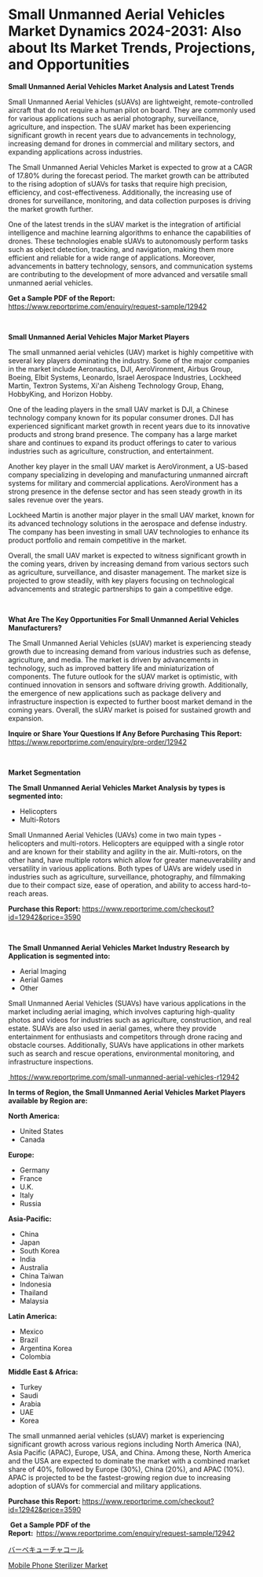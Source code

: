<p><h1>Small Unmanned Aerial Vehicles Market Dynamics 2024-2031: Also about Its Market Trends, Projections, and Opportunities</h1></p><p><strong>Small Unmanned Aerial Vehicles Market Analysis and Latest Trends</strong></p>
<p><p>Small Unmanned Aerial Vehicles (sUAVs) are lightweight, remote-controlled aircraft that do not require a human pilot on board. They are commonly used for various applications such as aerial photography, surveillance, agriculture, and inspection. The sUAV market has been experiencing significant growth in recent years due to advancements in technology, increasing demand for drones in commercial and military sectors, and expanding applications across industries.</p><p>The Small Unmanned Aerial Vehicles Market is expected to grow at a CAGR of 17.80% during the forecast period. The market growth can be attributed to the rising adoption of sUAVs for tasks that require high precision, efficiency, and cost-effectiveness. Additionally, the increasing use of drones for surveillance, monitoring, and data collection purposes is driving the market growth further.</p><p>One of the latest trends in the sUAV market is the integration of artificial intelligence and machine learning algorithms to enhance the capabilities of drones. These technologies enable sUAVs to autonomously perform tasks such as object detection, tracking, and navigation, making them more efficient and reliable for a wide range of applications. Moreover, advancements in battery technology, sensors, and communication systems are contributing to the development of more advanced and versatile small unmanned aerial vehicles.</p></p>
<p><strong>Get a Sample PDF of the Report:&nbsp;</strong> <a href="https://www.reportprime.com/enquiry/request-sample/12942">https://www.reportprime.com/enquiry/request-sample/12942</a></p>
<p>&nbsp;</p>
<p><strong>Small Unmanned Aerial Vehicles Major Market Players</strong></p>
<p><p>The small unmanned aerial vehicles (UAV) market is highly competitive with several key players dominating the industry. Some of the major companies in the market include Aeronautics, DJI, AeroVironment, Airbus Group, Boeing, Elbit Systems, Leonardo, Israel Aerospace Industries, Lockheed Martin, Textron Systems, Xi'an Aisheng Technology Group, Ehang, HobbyKing, and Horizon Hobby.</p><p>One of the leading players in the small UAV market is DJI, a Chinese technology company known for its popular consumer drones. DJI has experienced significant market growth in recent years due to its innovative products and strong brand presence. The company has a large market share and continues to expand its product offerings to cater to various industries such as agriculture, construction, and entertainment.</p><p>Another key player in the small UAV market is AeroVironment, a US-based company specializing in developing and manufacturing unmanned aircraft systems for military and commercial applications. AeroVironment has a strong presence in the defense sector and has seen steady growth in its sales revenue over the years.</p><p>Lockheed Martin is another major player in the small UAV market, known for its advanced technology solutions in the aerospace and defense industry. The company has been investing in small UAV technologies to enhance its product portfolio and remain competitive in the market.</p><p>Overall, the small UAV market is expected to witness significant growth in the coming years, driven by increasing demand from various sectors such as agriculture, surveillance, and disaster management. The market size is projected to grow steadily, with key players focusing on technological advancements and strategic partnerships to gain a competitive edge.</p></p>
<p>&nbsp;</p>
<p><strong>What Are The Key Opportunities For Small Unmanned Aerial Vehicles Manufacturers?</strong></p>
<p><p>The Small Unmanned Aerial Vehicles (sUAV) market is experiencing steady growth due to increasing demand from various industries such as defense, agriculture, and media. The market is driven by advancements in technology, such as improved battery life and miniaturization of components. The future outlook for the sUAV market is optimistic, with continued innovation in sensors and software driving growth. Additionally, the emergence of new applications such as package delivery and infrastructure inspection is expected to further boost market demand in the coming years. Overall, the sUAV market is poised for sustained growth and expansion.</p></p>
<p><strong>Inquire or Share Your Questions If Any Before Purchasing This Report:</strong> <a href="https://www.reportprime.com/enquiry/pre-order/12942">https://www.reportprime.com/enquiry/pre-order/12942</a></p>
<p>&nbsp;</p>
<p><strong>Market Segmentation</strong></p>
<p><strong>The Small Unmanned Aerial Vehicles Market Analysis by types is segmented into:</strong></p>
<p><ul><li>Helicopters</li><li>Multi-Rotors</li></ul></p>
<p><p>Small Unmanned Aerial Vehicles (UAVs) come in two main types - helicopters and multi-rotors. Helicopters are equipped with a single rotor and are known for their stability and agility in the air. Multi-rotors, on the other hand, have multiple rotors which allow for greater maneuverability and versatility in various applications. Both types of UAVs are widely used in industries such as agriculture, surveillance, photography, and filmmaking due to their compact size, ease of operation, and ability to access hard-to-reach areas.</p></p>
<p><strong>Purchase this Report:&nbsp;</strong><a href="https://www.reportprime.com/checkout?id=12942&price=3590">https://www.reportprime.com/checkout?id=12942&price=3590</a></p>
<p>&nbsp;</p>
<p><strong>The Small Unmanned Aerial Vehicles Market Industry Research by Application is segmented into:</strong></p>
<p><ul><li>Aerial Imaging</li><li>Aerial Games</li><li>Other</li></ul></p>
<p><p>Small Unmanned Aerial Vehicles (SUAVs) have various applications in the market including aerial imaging, which involves capturing high-quality photos and videos for industries such as agriculture, construction, and real estate. SUAVs are also used in aerial games, where they provide entertainment for enthusiasts and competitors through drone racing and obstacle courses. Additionally, SUAVs have applications in other markets such as search and rescue operations, environmental monitoring, and infrastructure inspections.</p></p>
<p><a href="https://www.reportprime.com/small-unmanned-aerial-vehicles-r12942">&nbsp;https://www.reportprime.com/small-unmanned-aerial-vehicles-r12942</a></p>
<p><strong>In terms of Region, the Small Unmanned Aerial Vehicles Market Players available by Region are:</strong></p>
<p>
    <p> <strong> North America: </strong>
        <ul>
            <li>United States</li>
            <li>Canada</li>
        </ul>
        </p> 
    <p> <strong> Europe: </strong>
        <ul>
            <li>Germany</li>
            <li>France</li>
            <li>U.K.</li>
            <li>Italy</li>
            <li>Russia</li>
        </ul>
        </p> 
    <p> <strong> Asia-Pacific: </strong>
        <ul>
            <li>China</li>
            <li>Japan</li>
            <li>South Korea</li>
            <li>India</li>
            <li>Australia</li>
            <li>China Taiwan</li>
            <li>Indonesia</li>
            <li>Thailand</li>
            <li>Malaysia</li>
        </ul>
        </p> 
    <p> <strong> Latin America: </strong>
        <ul>
            <li>Mexico</li>
            <li>Brazil</li>
            <li>Argentina Korea</li>
            <li>Colombia</li>
        </ul>
        </p> 
    <p> <strong> Middle East & Africa: </strong>
        <ul>
            <li>Turkey</li>
            <li>Saudi</li>
            <li>Arabia</li>
            <li>UAE</li>
            <li>Korea</li>
        </ul>
    </p>
    </p>
<p><p>The small unmanned aerial vehicles (sUAV) market is experiencing significant growth across various regions including North America (NA), Asia Pacific (APAC), Europe, USA, and China. Among these, North America and the USA are expected to dominate the market with a combined market share of 40%, followed by Europe (30%), China (20%), and APAC (10%). APAC is projected to be the fastest-growing region due to increasing adoption of sUAVs for commercial and military applications.</p></p>
<p><strong>Purchase this Report: </strong><a href="https://www.reportprime.com/checkout?id=12942&price=3590">https://www.reportprime.com/checkout?id=12942&price=3590</a></p>
<p>&nbsp;<strong>Get a Sample PDF of the Report:&nbsp;&nbsp;</strong><a href="https://www.reportprime.com/enquiry/request-sample/12942">https://www.reportprime.com/enquiry/request-sample/12942</a></p>
<p><strong></strong></p>
<p><p><a href="https://github.com/Fatimaklein1/Market-Research-Report-List-1/blob/main/303843376124.md">バーベキューチャコール</a></p><p><a href="https://issuu.com/reportprime-2/docs/mobile-phone-sterilizer-market-size-2030.pptx">Mobile Phone Sterilizer Market</a></p></p>